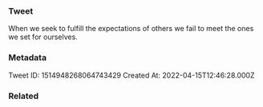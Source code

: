 ### Tweet
When we seek to fulfill the expectations of others we fail to meet the ones we set for ourselves.

### Metadata
Tweet ID: 1514948268064743429
Created At: 2022-04-15T12:46:28.000Z

### Related

